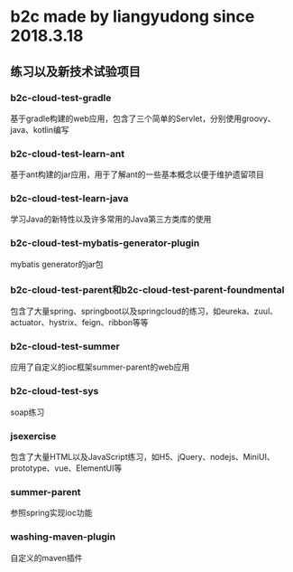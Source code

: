 # b2c made by liangyudong since 2018.3.18
## 练习以及新技术试验项目
### b2c-cloud-test-gradle
基于gradle构建的web应用，包含了三个简单的Servlet，分别使用groovy、java、kotlin编写
### b2c-cloud-test-learn-ant
基于ant构建的jar应用，用于了解ant的一些基本概念以便于维护遗留项目
### b2c-cloud-test-learn-java
学习Java的新特性以及许多常用的Java第三方类库的使用
### b2c-cloud-test-mybatis-generator-plugin
mybatis generator的jar包
### b2c-cloud-test-parent和b2c-cloud-test-parent-foundmental
包含了大量spring、springboot以及springcloud的练习，如eureka、zuul、actuator、hystrix、feign、ribbon等等
### b2c-cloud-test-summer
应用了自定义的ioc框架summer-parent的web应用
### b2c-cloud-test-sys
soap练习
### jsexercise
包含了大量HTML以及JavaScript练习，如H5、jQuery、nodejs、MiniUI、prototype、vue、ElementUI等
### summer-parent
参照spring实现ioc功能
### washing-maven-plugin
自定义的maven插件